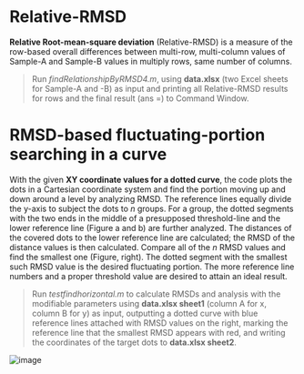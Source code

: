 # Relative-RMSD
**Relative Root-mean-square deviation** (Relative-RMSD) is a measure of the
row-based overall differences between multi-row, multi-column values of Sample-A
and Sample-B values in multiply rows, same number of columns.
>   Run *findRelationshipByRMSD4.m*, using **data.xlsx** (two Excel sheets for
>   Sample-A and -B) as input and printing all Relative-RMSD results for rows
>   and the final result (ans =) to Command Window.
# RMSD-based fluctuating-portion searching in a curve
With the given **XY coordinate values for a dotted curve**, the code plots the dots in a
Cartesian coordinate system and find the portion moving up and down around a
level by analyzing RMSD. The reference lines equally divide the y-axis to
subject the dots to *n* groups. For a group, the dotted segments with the two
ends in the middle of a presupposed threshold-line and the lower reference line
(Figure a and b) are further analyzed. The distances of the covered dots to the lower
reference line are calculated; the RMSD of the distance values is then
calculated. Compare all of the *n* RMSD values and find the smallest one (Figure, right). The dotted segment with the smallest such RMSD value is the desired
fluctuating portion. The more reference line numbers and a proper threshold
value are desired to attain an ideal result.

>   Run *testfindhorizontal.m* to calculate RMSDs and analysis with the
>   modifiable parameters using **data.xlsx sheet1** (column A for x, column B
>   for y) as input, outputting a dotted curve with blue reference lines
>   attached with RMSD values on the right, marking the reference line that the
>   smallest RMSD appears with red, and writing the coordinates of the target
>   dots to **data.xlsx sheet2**.

![image](https://github.com/gaskinwang/Relative-RMSD/blob/master/RMSD-based%20bottom%20line-segment%20searching%20in%20a%20curve/RMSD--fluctating%20figure.png)
